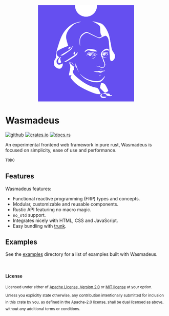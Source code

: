<p align="center"><img alt="wasmadeus" src="logo.svg" height="300"/></p>

# Wasmadeus

[<img alt="github" src="https://img.shields.io/badge/github-lefebvreb/wasmadeus-8da0cb?style=for-the-badge&labelColor=555555&logo=github" height="20">](https://github.com/lefebvreb/wasmadeus)
[<img alt="crates.io" src="https://img.shields.io/crates/v/wasmadeus.svg?style=for-the-badge&color=fc8d62&logo=rust" height="20">](https://crates.io/crates/wasmadeus)
[<img alt="docs.rs" src="https://img.shields.io/badge/docs.rs-wasmadeus-66c2a5?style=for-the-badge&labelColor=555555&logo=docs.rs" height="20">](https://docs.rs/wasmadeus)

An experimental frontend web framework in pure rust, Wasmadeus is focused on simplicity, ease of use and performance.

```rust
TODO
```

## Features

Wasmadeus features:

+ Functional reactive programming (FRP) types and concepts.
+ Modular, customizable and reusable components.
+ Rustic API featuring no macro magic.
+ `no_std` support.
+ Integrates nicely with HTML, CSS and JavaScript.
+ Easy bundling with [trunk](https://trunkrs.dev/).

## Examples

See the [examples](https://github.com/L-Benjamin/wasmadeus/tree/main/examples) directory for a list of examples built with Wasmadeus.

<br>

#### License

<sup>
Licensed under either of <a href="LICENSE-APACHE">Apache License, Version
2.0</a> or <a href="LICENSE-MIT">MIT license</a> at your option.
</sup>

<br>

<sub>
Unless you explicitly state otherwise, any contribution intentionally submitted
for inclusion in this crate by you, as defined in the Apache-2.0 license, shall
be dual licensed as above, without any additional terms or conditions.
</sub>